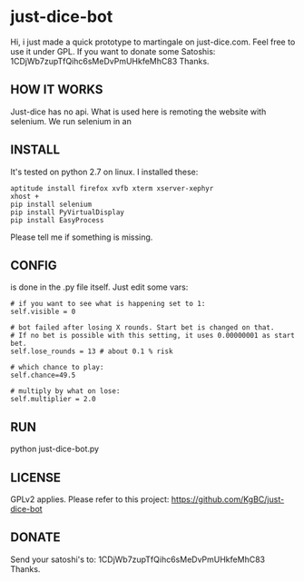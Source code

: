just-dice-bot
=============

Hi, i just made a quick prototype to martingale on just-dice.com. Feel free to use it under GPL. If you want to donate some Satoshis: 1CDjWb7zupTfQihc6sMeDvPmUHkfeMhC83 Thanks.

HOW IT WORKS
-------------
Just-dice has no api. What is used here is remoting the website with selenium. We run selenium in an 


INSTALL
-------------

It's tested on python 2.7 on linux. 
I installed these:

```
aptitude install firefox xvfb xterm xserver-xephyr
xhost +
pip install selenium
pip install PyVirtualDisplay
pip install EasyProcess
```

Please tell me if something is missing.

CONFIG
-------------

is done in the .py file itself. Just edit some vars:

```
# if you want to see what is happening set to 1:
self.visible = 0

# bot failed after losing X rounds. Start bet is changed on that.
# If no bet is possible with this setting, it uses 0.00000001 as start bet.
self.lose_rounds = 13 # about 0.1 % risk

# which chance to play:
self.chance=49.5

# multiply by what on lose:
self.multiplier = 2.0
```

RUN
-------------

python just-dice-bot.py

LICENSE
-------------

GPLv2 applies. Please refer to this project:
https://github.com/KgBC/just-dice-bot

DONATE
-------------

Send your satoshi's to: 1CDjWb7zupTfQihc6sMeDvPmUHkfeMhC83
Thanks.
